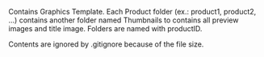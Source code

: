 Contains Graphics Template. Each Product folder (ex.: product1, product2, ...) contains another folder named Thumbnails to contains all preview images and title image. Folders are named with productID.

Contents are ignored by .gitignore because of the file size.